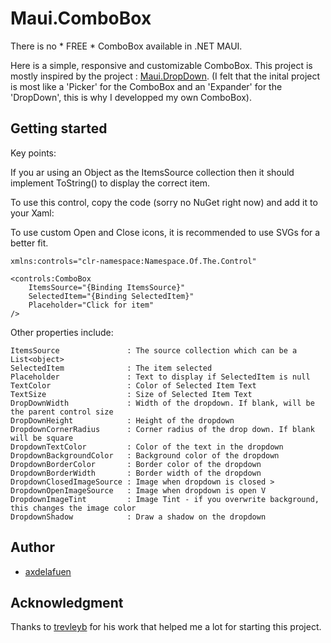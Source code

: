 # Maui.ComboBox

There is no * FREE * ComboBox available in .NET MAUI. 

Here is a simple, responsive and customizable ComboBox. This project is mostly inspired by the project : [Maui.DropDown](https://github.com/trevleyb/Maui.DropDown). (I felt that the inital project is most like a 'Picker' for the ComboBox and an 'Expander' for the 'DropDown', this is why I developped my own ComboBox).

## Getting started

Key points:

If you ar using an Object as the ItemsSource collection then it should implement ToString() to display the correct item.  

To use this control, copy the code (sorry no NuGet right now) and add it to your Xaml:

To use custom Open and Close icons, it is recommended to use SVGs for a better fit.

```xaml
xmlns:controls="clr-namespace:Namespace.Of.The.Control"
```

```xaml
<controls:ComboBox   
    ItemsSource="{Binding ItemsSource}"
    SelectedItem="{Binding SelectedItem}"
    Placeholder="Click for item"
/>
```

Other properties include:

    ItemsSource               : The source collection which can be a List<object>
    SelectedItem              : The item selected 
    Placeholder               : Text to display if SelectedItem is null
    TextColor                 : Color of Selected Item Text
    TextSize                  : Size of Selected Item Text
    DropDownWidth             : Width of the dropdown. If blank, will be the parent control size
    DropDownHeight            : Height of the dropdown
    DropdownCornerRadius      : Corner radius of the drop down. If blank will be square
    DropdownTextColor         : Color of the text in the dropdown
    DropdownBackgroundColor   : Background color of the dropdown
    DropdownBorderColor       : Border color of the dropdown
    DropdownBorderWidth       : Border width of the dropdown
    DropdownClosedImageSource : Image when dropdown is closed >
    DropdownOpenImageSource   : Image when dropdown is open V 
    DropdownImageTint         : Image Tint - if you overwrite background, this changes the image color
    DropdownShadow            : Draw a shadow on the dropdown

## Author

- [axdelafuen](https://github.com/axdelafuen)

## Acknowledgment

Thanks to [trevleyb](https://github.com/trevleyb) for his work that helped me a lot for starting this project.
